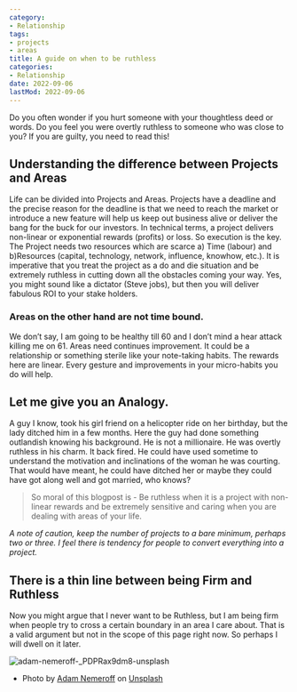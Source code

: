```yaml
---
category:
- Relationship
tags:
- projects
- areas
title: A guide on when to be ruthless
categories:
- Relationship
date: 2022-09-06
lastMod: 2022-09-06
---
```

Do you often wonder if you hurt someone with your thoughtless deed or words. Do you feel you were overtly ruthless to someone who was close to you? If you are guilty, you need to read this!

## Understanding the difference between Projects and Areas
Life can be divided into Projects and Areas. Projects have a deadline and the precise reason for the deadline is that we need to reach the market or introduce a new feature will help us keep out business alive or deliver the bang for the buck for our investors. In technical terms, a project delivers non-linear or exponential rewards (profits) or loss. So execution is the key. The Project needs two resources which are scarce a) Time (labour) and b)Resources (capital, technology, network, influence, knowhow, etc.). It is imperative that you treat the project as a do and die situation and be extremely ruthless in cutting down all the obstacles coming your way. Yes, you might sound like a dictator (Steve jobs), but then you will deliver fabulous ROI to your stake holders.

### Areas on the other hand are not time bound.

We don’t say, I am going to be healthy till 60 and I don’t mind a hear attack killing me on 61. Areas need continues improvement. It could be a relationship or something sterile like your note-taking habits. The rewards here are linear. Every gesture and improvements in your micro-habits you do will help.

## Let me give you an Analogy. 
A guy I know, took his girl friend on a helicopter ride on her birthday, but the lady ditched him in a few months. Here the guy had done something outlandish knowing his background. He is not a millionaire. He was overtly ruthless in his charm. It back fired. He could have used sometime to understand the motivation and inclinations of the woman he was courting. That would have meant, he could have ditched her or maybe they could have got along well and got married, who knows?
> So moral of this blogpost is - Be ruthless when it is a project with non-linear rewards and be extremely sensitive and caring when you are dealing with areas of your life.

*A note of caution, keep the number of projects to a bare minimum, perhaps two or three. I feel there is tendency for people to convert everything into a project.*

## There is a thin line between being Firm and Ruthless
Now you might argue that I never want to be Ruthless, but I am being firm when people try to cross a certain boundary in an area I care about. That is a valid argument but not in the scope of this page right now. So perhaps I will dwell on it later.

![adam-nemeroff-_PDPRax9dm8-unsplash](https://mataroa.blog/images/ebc661a8.jpeg)

  + Photo by [Adam Nemeroff](https://unsplash.com/@adamnem?utm_source=unsplash&utm_medium=referral&utm_content=creditCopyText) on [Unsplash](https://unsplash.com/s/photos/kindness?utm_source=unsplash&utm_medium=referral&utm_content=creditCopyText)
